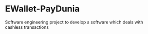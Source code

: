 # EWallet-PayDunia
Software engineering project to develop a software which deals with cashless transactions
